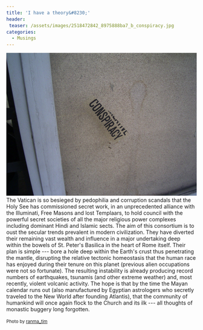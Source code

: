 ```yaml
---
title: 'I have a theory&#8230;'
header:
 teaser: /assets/images/2518472842_8975888ba7_b_conspiracy.jpg
categories:
  - Musings
---
```

<img src="/assets/images/2518472842_8975888ba7_b_conspiracy.jpg">The Vatican is so besieged by pedophilia and corruption scandals that the Holy See has commissioned secret work, in an unprecedented alliance with the Illuminati, Free Masons and lost Templaars, to hold council with the powerful secret societies of all the major religious power complexes including dominant Hindi and Islamic sects. The aim of this consortium is to oust the secular trends prevalent in modern civilization. They have diverted their remaining vast wealth and influence in a major undertaking deep within the bowels of St. Peter's Basilica in the heart of Rome itself. Their plan is simple --- bore a hole deep within the Earth's crust thus penetrating the mantle, disrupting the relative tectonic homeostasis that the human race has enjoyed during their tenure on this planet (previous alien occupations were not so fortunate). The resulting instability is already producing record numbers of earthquakes, tsunamis (and other extreme weather) and, most recently, violent volcanic activity. The hope is that by the time the Mayan calendar runs out (also manufactured by Egyptian astrologers who secretly traveled to the New World after founding Atlantis), that the community of humankind will once again flock to the Church and its ilk --- all thoughts of monastic buggery long forgotten.

<small>Photo by <a href="http://www.flickr.com/photos/23157609@N05/2518472842" target="_blank">ranma_tim</a> </small>
